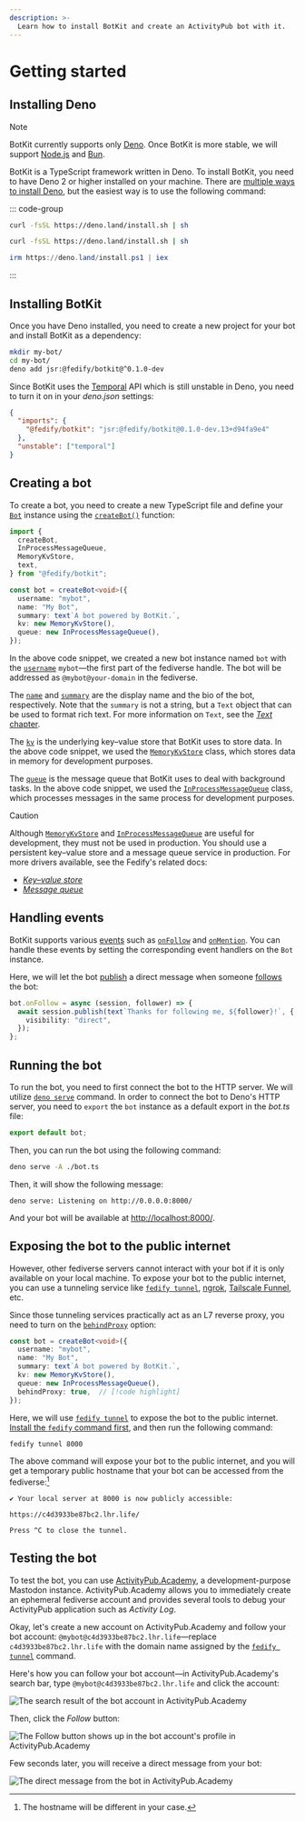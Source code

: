 ```yaml
---
description: >-
  Learn how to install BotKit and create an ActivityPub bot with it.
---
```


Getting started
===============

Installing Deno
---------------

> [!NOTE]
> BotKit currently supports only [Deno].  Once BotKit is more stable, we will
> support [Node.js] and [Bun].

BotKit is a TypeScript framework written in Deno.  To install BotKit, you need
to have Deno 2 or higher installed on your machine.  There are [multiple ways to
install Deno][1], but the easiest way is to use the following command:

::: code-group

~~~~ bash [Linux]
curl -fsSL https://deno.land/install.sh | sh
~~~~

~~~~ zsh [macOS]
curl -fsSL https://deno.land/install.sh | sh
~~~~

~~~~ powershell [Windows]
irm https://deno.land/install.ps1 | iex
~~~~

:::

[Deno]: https://deno.com/
[Node.js]: https://nodejs.org/
[Bun]: https://bun.sh/
[1]: https://docs.deno.com/runtime/getting_started/installation/


Installing BotKit
-----------------

Once you have Deno installed, you need to create a new project for your bot and
install BotKit as a dependency:

~~~~ bash
mkdir my-bot/
cd my-bot/
deno add jsr:@fedify/botkit@^0.1.0-dev
~~~~

Since BotKit uses the [Temporal] API which is still unstable in Deno, you need
to turn it on in your *deno.json* settings:

~~~~ json [deno.json] {5}
{
  "imports": {
    "@fedify/botkit": "jsr:@fedify/botkit@0.1.0-dev.13+d94fa9e4"
  },
  "unstable": ["temporal"]
}
~~~~

[Temporal]: https://tc39.es/proposal-temporal/docs/


Creating a bot
--------------

To create a bot, you need to create a new TypeScript file and define your
[`Bot`](./concepts/bot.md) instance using
the [`createBot()`](./concepts/bot.md#instantiation) function:

~~~~ typescript [bot.ts] {8-14}
import {
  createBot,
  InProcessMessageQueue,
  MemoryKvStore,
  text,
} from "@fedify/botkit";

const bot = createBot<void>({
  username: "mybot",
  name: "My Bot",
  summary: text`A bot powered by BotKit.`,
  kv: new MemoryKvStore(),
  queue: new InProcessMessageQueue(),
});
~~~~

In the above code snippet, we created a new bot instance named `bot` with
the [`username`](./concepts/bot.md#createbotoptions-username) `mybot`—the first
part of the fediverse handle.  The bot will be addressed as `@mybot@your-domain`
in the fediverse.

The [`name`](./concepts/bot.md#createbotoptions-name) and
[`summary`](./concepts/bot.md#createbotoptions-summary) are the display name and
the bio of the bot, respectively.  Note that the `summary` is not a string, but
a `Text` object that can be used to format rich text.  For more information on
`Text`, see the [*Text* chapter](./concepts/text.md).

The [`kv`](./concepts/bot.md#createbotoptions-kv) is the underlying key–value
store that BotKit uses to store data.  In the above code snippet, we used the
[`MemoryKvStore`] class, which stores data in memory for development purposes.

The [`queue`](./concepts/bot.md#createbotoptions-queue) is the message queue
that BotKit uses to deal with background tasks.  In the above code snippet,
we used the [`InProcessMessageQueue`] class, which processes messages in the
same process for development purposes.

> [!CAUTION]
> Although [`MemoryKvStore`] and [`InProcessMessageQueue`] are useful for
> development, they must not be used in production.  You should use a persistent
> key–value store and a message queue service in production.  For more drivers
> available, see the Fedify's related docs:
>
>  -  [*Key–value store*]
>  -  [*Message queue*]

[`MemoryKvStore`]: https://fedify.dev/manual/kv#memorykvstore
[`InProcessMessageQueue`]: https://fedify.dev/manual/mq#inprocessmessagequeue
[*Key–value store*]: https://fedify.dev/manual/kv
[*Message queue*]: https://fedify.dev/manual/mq


Handling events
---------------

BotKit supports various [events](./concepts/events.md) such as
[`onFollow`](./concepts/events.md#follow) and
[`onMention`](./concepts/events.md#mention).  You can handle these events by
setting the corresponding event handlers on the `Bot` instance.

Here, we will let the bot [publish](./concepts/message.md#publishing-a-message)
a direct message when someone [follows](./concepts/events.md#follow) the bot:

~~~~ typescript [bot.ts]
bot.onFollow = async (session, follower) => {
  await session.publish(text`Thanks for following me, ${follower}!`, {
    visibility: "direct",
  });
};
~~~~


Running the bot
---------------

To run the bot, you need to first connect the bot to the HTTP server.  We will
utilize [`deno serve`] command.  In order to connect the bot to Deno's HTTP
server, you need to `export` the `bot` instance as a default export in
the *bot.ts* file:

~~~~ typescript [bot.ts]
export default bot;
~~~~

Then, you can run the bot using the following command:

~~~~ bash
deno serve -A ./bot.ts
~~~~

Then, it will show the following message:

~~~~
deno serve: Listening on http://0.0.0.0:8000/
~~~~

And your bot will be available at <http://localhost:8000/>.

[`deno serve`]: https://docs.deno.com/runtime/reference/cli/serve/


Exposing the bot to the public internet
---------------------------------------

However, other fediverse servers cannot interact with your bot if it is only
available on your local machine.  To expose your bot to the public internet,
you can use a tunneling service like [`fedify tunnel`], [ngrok], [Tailscale
Funnel], etc.

Since those tunneling services practically act as an L7 reverse proxy,
you need to turn on
the [`behindProxy`](./concepts/bot.md#createbotoptions-behindproxy) option:

~~~~ typescript [bot.ts]
const bot = createBot<void>({
  username: "mybot",
  name: "My Bot",
  summary: text`A bot powered by BotKit.`,
  kv: new MemoryKvStore(),
  queue: new InProcessMessageQueue(),
  behindProxy: true,  // [!code highlight]
});
~~~~

Here, we will use [`fedify tunnel`] to expose the bot to the public internet.
[Install the `fedify` command first][2], and then run the following command:

~~~~ bash
fedify tunnel 8000
~~~~

The above command will expose your bot to the public internet, and you will get
a temporary public hostname that your bot can be accessed from the
fediverse:[^1]

~~~~
✔ Your local server at 8000 is now publicly accessible:

https://c4d3933be87bc2.lhr.life/

Press ^C to close the tunnel.
~~~~

[^1]: The hostname will be different in your case.

[`fedify tunnel`]: https://fedify.dev/cli#fedify-tunnel-exposing-a-local-http-server-to-the-public-internet
[ngrok]: https://ngrok.com/
[Tailscale Funnel]: https://tailscale.com/kb/1223/funnel
[2]: https://fedify.dev/cli#installation


Testing the bot
---------------

To test the bot, you can use [ActivityPub.Academy], a development-purpose
Mastodon instance.  ActivityPub.Academy allows you to immediately create
an ephemeral fediverse account and provides several tools to debug your
ActivityPub application such as *Activity Log*.

Okay, let's create a new account on ActivityPub.Academy and follow your bot
account: `@mybot@c4d3933be87bc2.lhr.life`—replace `c4d3933be87bc2.lhr.life`
with the domain name assigned by the [`fedify tunnel`] command.

Here's how you can follow your bot account—in ActivityPub.Academy's search bar,
type `@mybot@c4d3933be87bc2.lhr.life` and click the account:

![The search result of the bot account in
ActivityPub.Academy](./start/academy-search.png)

Then, click the *Follow* button:

![The Follow button shows up in the bot account's profile in
ActivityPub.Academy](./start/academy-profile.png)

Few seconds later, you will receive a direct message from your bot:

![The direct message from the bot in
ActivityPub.Academy](./start/academy-message.png)


[ActivityPub.Academy]: https://activitypub.academy/

<!-- cSpell: ignore: mybot -->
